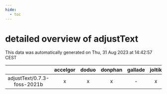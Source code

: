 ```yaml
---
hide:
  - toc
---
```


detailed overview of adjustText
===============================


This data was automatically generated on Thu, 31 Aug 2023 at 14:42:57 CEST  

| |accelgor|doduo|donphan|gallade|joltik|skitty|swalot|victini|
| :---: | :---: | :---: | :---: | :---: | :---: | :---: | :---: | :---: |
|adjustText/0.7.3-foss-2021b|x|x|x|-|x|x|x|x|
